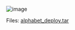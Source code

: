 ![image](https://user-images.githubusercontent.com/63996033/229366825-3bace83b-5fa7-45ab-99fd-2635176591d3.png)

Files: [alphabet_deploy.tar](https://github.com/jeromepalayoor/RITSEC-CTF-2023/blob/main/BIN-PWN/Alphabet/alphabet_deploy.tar)
